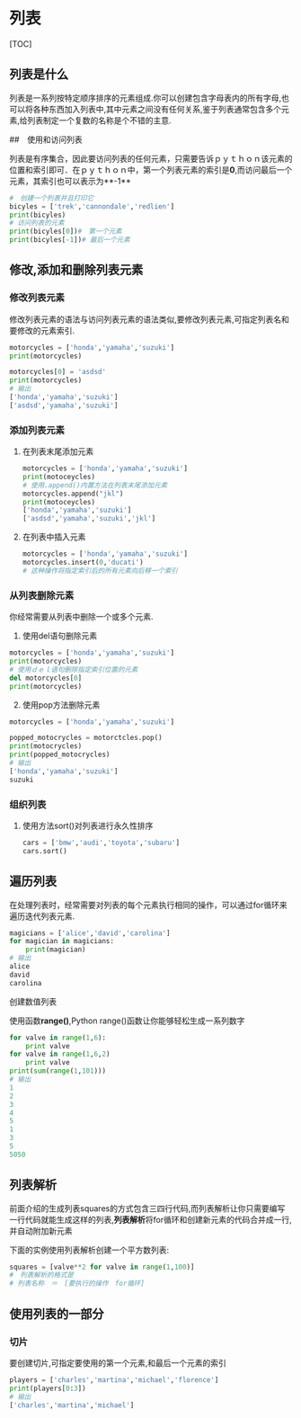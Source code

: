 # 列表

[TOC]

## 列表是什么

列表是一系列按特定顺序排序的元素组成.你可以创建包含字母表内的所有字母,也可以将各种东西加入列表中,其中元素之间没有任何关系,鉴于列表通常包含多个元素,给列表制定一个复数的名称是个不错的主意.

##　使用和访问列表

列表是有序集合，因此要访问列表的任何元素，只需要告诉ｐｙｔｈｏｎ该元素的位置和索引即可．在ｐｙｔｈｏｎ中，第一个列表元素的索引是**0**,而访问最后一个元素，其索引也可以表示为**-1**

```python
#　创建一个列表并且打印它
bicyles = ['trek','cannondale','redlien']
print(bicyles)
# 访问列表的元素
print(bicyles[0])#　第一个元素
print(bicyles[-1])# 最后一个元素
```



## 修改,添加和删除列表元素

### 修改列表元素

修改列表元素的语法与访问列表元素的语法类似,要修改列表元素,可指定列表名和要修改的元素索引.

```python
motorcycles = ['honda','yamaha','suzuki']
print(motorcycles)

motorcycles[0] = 'asdsd'
print(motorcycles)
# 输出
['honda','yamaha','suzuki']
['asdsd','yamaha','suzuki']
```

### 添加列表元素

1. 在列表末尾添加元素

   ```python
   motorcycles = ['honda','yamaha','suzuki']
   print(motoceycles)
   # 使用.append()内置方法在列表末尾添加元素
   motorcycles.append("jkl")
   print(motoceycles)
   ['honda','yamaha','suzuki']
   ['asdsd','yamaha','suzuki','jkl']
   ```

2. 在列表中插入元素

   ```python
   motorcycles = ['honda','yamaha','suzuki']
   motorcycles.insert(0,'ducati')
   # 这种操作将指定索引后的所有元素向后移一个索引
   ```

### 从列表删除元素

你经常需要从列表中删除一个或多个元素.

1. 使用del语句删除元素

```python
motorcycles = ['honda','yamaha','suzuki']
print(motorcycles)
# 使用ｄｅｌ语句删除指定索引位置的元素
del motorcycles[0]
print(motorcycles)
```

2. 使用pop方法删除元素

```python
motorcycles = ['honda','yamaha','suzuki']

popped_motocrycles = motorctcles.pop()
print(motocrycles)
print(popped_motocrycles)
# 输出
['honda','yamaha','suzuki']
suzuki
```

### 组织列表

1. 使用方法sort()对列表进行永久性排序

   ```python
   cars = ['bmw','audi','toyota','subaru']
   cars.sort()
   
   ```

   

## 遍历列表

在处理列表时，经常需要对列表的每个元素执行相同的操作，可以通过for循环来遍历迭代列表元素.

```python
magicians = ['alice','david','carolina']
for magician in magicians:
    print(magician)
# 输出
alice
david
carolina
```

创建数值列表

使用函数**range()**,Python range()函数让你能够轻松生成一系列数字

```python
for valve in range(1,6):
    print valve
for valve in range(1,6,2)
	print valve
print(sum(range(1,101)))
# 输出
1
2
3
4
5
1
3
5
5050
```

## **列表解析**

前面介绍的生成列表squares的方式包含三四行代码,而列表解析让你只需要编写一行代码就能生成这样的列表,**列表解析**将for循环和创建新元素的代码合并成一行,并自动附加新元素

下面的实例使用列表解析创建一个平方数列表:

```python
squares = [valve**2 for valve in range(1,100)]
#　列表解析的格式是
# 列表名称　＝　[要执行的操作　for循环]
```



## 使用列表的一部分

### 切片

要创建切片,可指定要使用的第一个元素,和最后一个元素的索引

```python
players = ['charles','martina','michael','florence']
print(players[0:3])
# 输出
['charles','martina','michael']
```

